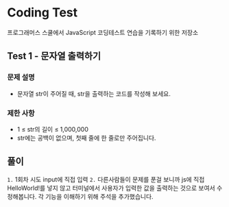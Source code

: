 # Coding Test
프로그래머스 스쿨에서 JavaScript 코딩테스트 연습을 기록하기 위한 저장소

## Test 1 - 문자열 출력하기

### 문제 설명
* 문자열 str이 주어질 때, str을 출력하는 코드를 작성해 보세요.

### 제한 사항
* 1 ≤ str의 길이 ≤ 1,000,000
* str에는 공백이 없으며, 첫째 줄에 한 줄로만 주어집니다.

## 풀이
`1.` 1회차 시도 input에 직접 입력
`2.` 다른사람들이 문제를 푼걸 보니까 js에 직접 HelloWorld!를 넣지 않고 터미널에서 사용자가 입력한 값을 출력하는 것으로 보여서 수정해봅니다.
    각 기능을 이해하기 위해 주석을 추가했습니다.